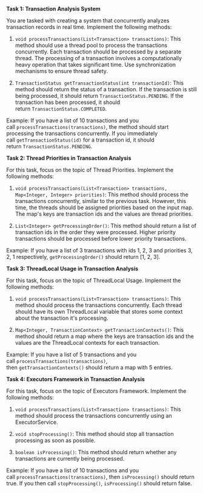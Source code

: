 **Task 1: Transaction Analysis System**

You are tasked with creating a system that concurrently analyzes transaction records in real time. Implement the following methods:

1. `void processTransactions(List<Transaction> transactions)`: This method should use a thread pool to process the transactions concurrently. Each transaction should be processed by a separate thread. The processing of a transaction involves a computationally heavy operation that takes significant time. Use synchronization mechanisms to ensure thread safety.
    
2. `TransactionStatus getTransactionStatus(int transactionId)`: This method should return the status of a transaction. If the transaction is still being processed, it should return `TransactionStatus.PENDING`. If the transaction has been processed, it should return `TransactionStatus.COMPLETED`.
    

Example: If you have a list of 10 transactions and you call `processTransactions(transactions)`, the method should start processing the transactions concurrently. If you immediately call `getTransactionStatus(id)` for a transaction id, it should return `TransactionStatus.PENDING`.

**Task 2: Thread Priorities in Transaction Analysis**

For this task, focus on the topic of Thread Priorities. Implement the following methods:

1. `void processTransactions(List<Transaction> transactions, Map<Integer, Integer> priorities)`: This method should process the transactions concurrently, similar to the previous task. However, this time, the threads should be assigned priorities based on the input map. The map's keys are transaction ids and the values are thread priorities.
    
2. `List<Integer> getProcessingOrder()`: This method should return a list of transaction ids in the order they were processed. Higher priority transactions should be processed before lower priority transactions.
    

Example: If you have a list of 3 transactions with ids 1, 2, 3 and priorities 3, 2, 1 respectively, `getProcessingOrder()` should return [1, 2, 3].

**Task 3: ThreadLocal Usage in Transaction Analysis**

For this task, focus on the topic of ThreadLocal Usage. Implement the following methods:

1. `void processTransactions(List<Transaction> transactions)`: This method should process the transactions concurrently. Each thread should have its own ThreadLocal variable that stores some context about the transaction it's processing.
    
2. `Map<Integer, TransactionContext> getTransactionContexts()`: This method should return a map where the keys are transaction ids and the values are the ThreadLocal contexts for each transaction.
    

Example: If you have a list of 5 transactions and you call `processTransactions(transactions)`, then `getTransactionContexts()` should return a map with 5 entries.

**Task 4: Executors Framework in Transaction Analysis**

For this task, focus on the topic of Executors Framework. Implement the following methods:

1. `void processTransactions(List<Transaction> transactions)`: This method should process the transactions concurrently using an ExecutorService.
    
2. `void stopProcessing()`: This method should stop all transaction processing as soon as possible.
    
3. `boolean isProcessing()`: This method should return whether any transactions are currently being processed.
    

Example: If you have a list of 10 transactions and you call `processTransactions(transactions)`, then `isProcessing()` should return true. If you then call `stopProcessing()`, `isProcessing()` should return false.